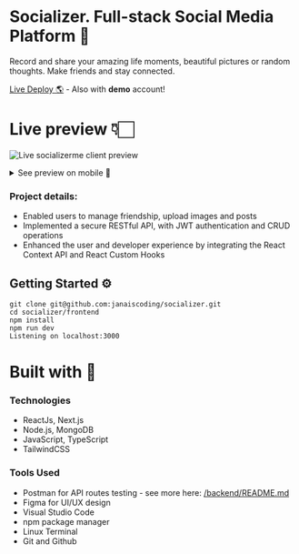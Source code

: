 # Socializer. Full-stack Social Media Platform 🫶

Record and share your amazing life moments, beautiful pictures or random thoughts. Make friends and stay connected.

[Live Deploy 🌎](https://socializerme.vercel.app/) - Also with **demo** account!

# Live preview 👇🏻

![Live socializerme client preview](https://github.com/janaiscoding/socializer/blob/main/frontend/public/assets/socializerme_preview.gif)

<details>
<summary> See preview on mobile 📱 </summary>
<br>

![Live socializerme mobile preview](https://github.com/janaiscoding/socializer/blob/main/frontend/public/assets/socializerme_mobile.gif)
</details>

### Project details:

- Enabled users to manage friendship, upload images and posts
- Implemented a secure RESTful API, with JWT authentication and CRUD operations
- Enhanced the user and developer experience by integrating the React Context API and React Custom Hooks

## Getting Started ⚙️

```
git clone git@github.com:janaiscoding/socializer.git
cd socializer/frontend
npm install
npm run dev
Listening on localhost:3000
```

# Built with 🧰

### Technologies

- ReactJs, Next.js
- Node.js, MongoDB
- JavaScript, TypeScript
- TailwindCSS

### Tools Used

- Postman for API routes testing - see more here: [/backend/README.md](https://github.com/janaiscoding/socializer/tree/main/backend#readme)
- Figma for UI/UX design
- Visual Studio Code
- npm package manager
- Linux Terminal
- Git and Github
